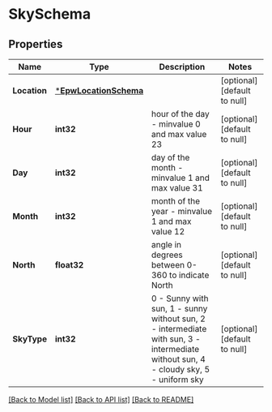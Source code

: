 # SkySchema

## Properties
Name | Type | Description | Notes
------------ | ------------- | ------------- | -------------
**Location** | [***EpwLocationSchema**](EpwLocationSchema.md) |  | [optional] [default to null]
**Hour** | **int32** | hour of the day - minvalue 0 and max value 23 | [optional] [default to null]
**Day** | **int32** | day of the month - minvalue 1 and max value 31 | [optional] [default to null]
**Month** | **int32** | month of the year - minvalue 1 and max value 12 | [optional] [default to null]
**North** | **float32** | angle in degrees between 0-360 to indicate North | [optional] [default to null]
**SkyType** | **int32** | 0 - Sunny with sun, 1 - sunny without sun, 2 - intermediate with sun, 3 - intermediate without sun, 4 - cloudy sky, 5 - uniform sky | [optional] [default to null]

[[Back to Model list]](../README.md#documentation-for-models) [[Back to API list]](../README.md#documentation-for-api-endpoints) [[Back to README]](../README.md)


